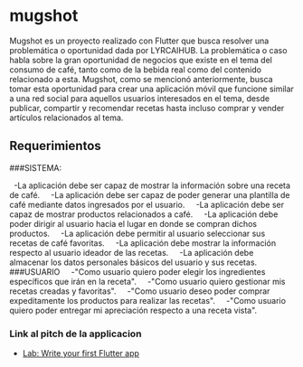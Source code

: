 # mugshot

Mugshot es un proyecto realizado con Flutter que busca resolver una problemática o oportunidad dada por LYRCAIHUB.
La problemática o caso habla sobre la gran oportunidad de negocios que existe en el tema del consumo de café, tanto como
de la bebida real como del contenido relacionado a esta. Mugshot, como se mencionó anteriormente, busca tomar esta oportunidad
para crear una aplicación móvil que funcione similar a una red social para aquellos usuarios interesados en el tema,
desde publicar, compartir y recomendar recetas hasta incluso comprar y vender artículos relacionados al tema.
## Requerimientos

###SISTEMA:

    -La aplicación debe ser capaz de mostrar la información sobre una receta de café.
    -La aplicación debe ser capaz de poder generar una plantilla de café mediante datos ingresados por el usuario.
    -La aplicación debe ser capaz de mostrar productos relacionados a café.
    -La aplicación debe poder dirigir al usuario hacia el lugar en donde se compran dichos productos.
    -La aplicación debe permitir al usuario seleccionar sus recetas de café favoritas.
    -La aplicación debe mostrar la información respecto al usuario ideador de las recetas.
    -La aplicación debe almacenar los datos personales básicos del usuario y sus recetas.
###USUARIO
    -"Como usuario quiero poder elegir los ingredientes específicos que irán en la receta".
    -"Como usuario quiero gestionar mis recetas creadas y favoritas".
    -"Como usuario deseo poder comprar expeditamente los productos para realizar las recetas".
    -"Como usuario quiero poder entregar mi apreciación respecto a una receta vista".



### Link al pitch de la applicacion

- [Lab: Write your first Flutter app](https://docs.flutter.dev/get-started/codelab)


